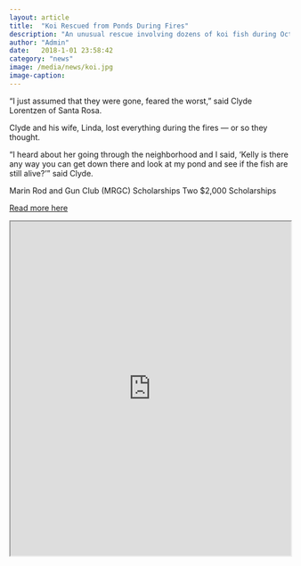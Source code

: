 ```yaml
---
layout: article
title:  "Koi Rescued from Ponds During Fires"
description: "An unusual rescue involving dozens of koi fish during October’s wildfires led to a joyful reunion in time for the holidays."
author: "Admin"
date:   2018-1-01 23:58:42
category: "news"
image: /media/news/koi.jpg
image-caption:
---
```

<p>

“I just assumed that they were gone, feared the worst,” said Clyde Lorentzen of Santa Rosa.</p>
<p>
Clyde and his wife, Linda, lost everything during the fires — or so they thought.
</p>
<p>
“I heard about her going through the neighborhood and I said, ‘Kelly is there any way you can get down there and look at my pond and see if the fish are still alive?’” said Clyde.</p>
<p>Marin Rod and Gun Club (MRGC) Scholarships Two $2,000 Scholarships</p>
<p><a href="http://sacramento.cbslocal.com/2017/12/20/koi-rescued-from-ponds-during-october-fires-brought-back-home/">Read more here</a></p>
<iframe height="600" src="https://ucdavis.app.box.com/s/skw4k2j3mfolu8oa2gq5no85qk26a1fu" width="100%"></iframe>
